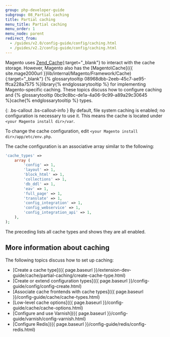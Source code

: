 ```yaml
---
group: php-developer-guide
subgroup: 08_Partial caching
title: Partial caching
menu_title: Partial caching
menu_order: 1
menu_node: parent
redirect_from:
  - /guides/v2.0/config-guide/config/caching.html
  - /guides/v2.2/config-guide/config/caching.html
---
```


Magento uses [Zend_Cache](http://framework.zend.com/manual/1.12/en/zend.cache.html){:target="_blank"} to interact with the cache storage. However, Magento also has the [Magento\Cache]({{ site.mage2000url }}lib/internal/Magento/Framework/Cache){:target="_blank"} {% glossarytooltip 08968dbb-2eeb-45c7-ae95-ffca228a7575 %}library{% endglossarytooltip %} for implementing Magento-specific caching. These topics discuss how to configure caching and {% glossarytooltip 0bc9c8bc-de1a-4a06-9c99-a89a29c30645 %}cache{% endglossarytooltip %} types.

{: .bs-callout .bs-callout-info }
By default, file system caching is enabled; no configuration is necessary to use it. This means the cache is located under `<your Magento install dir>/var`.

To change the cache configuration, edit `<your Magento install dir>/app/etc/env.php`.

The cache configuration is an associative array similar to the following:

```php
'cache_types' =>
	array (
		'config' => 1,
		'layout' => 1,
		'block_html' => 1,
		'collections' => 1,
		'db_ddl' => 1,
		'eav' => 1,
		'full_page' => 1,
		'translate' => 1,
		'config_integration' => 1,
		'config_webservice' => 1,
		'config_integration_api' => 1,
	),
);
```

The preceding lists all cache types and shows they are all enabled.

## More information about caching

The following topics discuss how to set up caching:

*	[Create a cache type]({{ page.baseurl }}/extension-dev-guide/cache/partial-caching/create-cache-type.html)
*	[Create or extend configuration types]({{ page.baseurl }}/config-guide/config/config-create.html)
*	[Associate cache frontends with cache types]({{ page.baseurl }}/config-guide/cache/cache-types.html)
*	[Low-level cache options]({{ page.baseurl }}/config-guide/cache/cache-options.html)
*	[Configure and use Varnish]({{ page.baseurl }}/config-guide/varnish/config-varnish.html)
*	[Configure Redis]({{ page.baseurl }}/config-guide/redis/config-redis.html)
